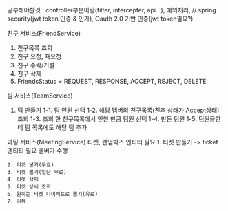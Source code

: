 공부해야할것 : controller부분이랑(filter, intercepter, api...), 예외처리, // spring security(jwt token 인증 & 인가), Oauth 2.0 기반 인증(jwt token필요?)

친구 서비스(FriendService)
  1. 친구목록 조회
  2. 친구 요청, 재요청
  3. 친구 수락/거절
  4. 친구 삭제
  5. FriendsStatus = REQUEST, RESPONSE, ACCEPT, REJECT, DELETE
  
팀 서비스(TeamService)
  1. 팀 만들기
    1-1. 팀 인원 선택
    1-2. 해당 멤버의 친구목록(친추 상태가 Accept상태) 조회
    1-3. 조회 한 친구목록에서 인원 만큼 팀원 선택
    1-4. 만든 팀원
    1-5. 팀원들한테 팀 목록에도 해당 팀 추가
     
과팅 서비스(MeetingService)
티켓, 랜덤박스 엔티티 필요
    1. 티켓 만들기 -> ticket 엔티티 필요
        멤버가 수행


    2. 티켓 넣기(무료)
    3. 티켓 뽑기(일단 무료)
    4. 티켓 삭제
    5. 티켓 상세 조회
    6. 원하는 티켓 다이렉트로 뽑기(유료)
    7. 리뷰
    
  
    